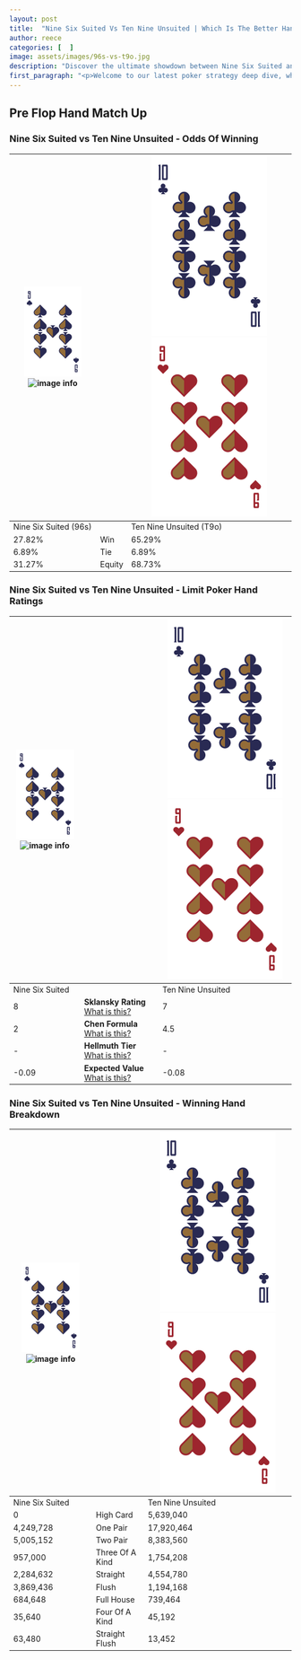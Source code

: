 ```yaml
---
layout: post
title:  "Nine Six Suited Vs Ten Nine Unsuited | Which Is The Better Hand In Poker? A Complete Guide"
author: reece
categories: [  ]
image: assets/images/96s-vs-t9o.jpg
description: "Discover the ultimate showdown between Nine Six Suited and Ten Nine Unsuited in poker! Uncover the odds, strategies, and scenarios where one hand triumphs over the other. Get ready to up your poker game with this thrilling analysis."
first_paragraph: "<p>Welcome to our latest poker strategy deep dive, where we're pitting two distinct hands against each other in a high-stakes showdown: Nine Six Suited vs Ten Nine Unsuited.</p><p>In the dynamic world of poker, every decision counts, and knowing which hand holds the upper hand is key to your success at the table.</p><p>In this article, we'll dissect these two hands, explore the scenarios where one dominates the other, and equip you with the knowledge to make strategic choices that can tip the odds in your favor.</p><p>Get ready to unravel the intriguing dynamics of these poker hands and elevate your game to new heights.</p>"
---
```




[comment]: # (sp0)

## Pre Flop Hand Match Up

<div class="table hand-ratings" markdown="1"> 



### Nine Six Suited vs Ten Nine Unsuited - Odds Of Winning


    
| ![image info](assets/images/hand1/9.png) ![image info](assets/images/hand1/6s.png) |  | ![image info](assets/images/hand2/T.png) ![image info](assets/images/hand2/9o.png) |
| -------- | -------- | -------- |
| Nine Six Suited (96s) |  | Ten Nine Unsuited (T9o) |
| 27.82% | Win | 65.29% |
| 6.89% | Tie | 6.89% |
| 31.27% | Equity | 68.73% |




[comment]: # (sp1)



### Nine Six Suited vs Ten Nine Unsuited - Limit Poker Hand Ratings


    
| ![image info](assets/images/hand1/9.png) ![image info](assets/images/hand1/6s.png) |  | ![image info](assets/images/hand2/T.png) ![image info](assets/images/hand2/9o.png) |
| -------- | -------- | -------- |
| Nine Six Suited |  | Ten Nine Unsuited |
| 8 | **Sklansky Rating** [What is this?](/sklansky-rating-explained) | 7 |
| 2 | **Chen Formula** [What is this?](/chen-formula-explained) | 4.5 |
| - | **Hellmuth Tier** [What is this?](/Hellmuth-tier-explained) | - |
| -0.09 | **Expected Value** [What is this?](/expected-value-explained) | -0.08 |




[comment]: # (sp2)



### Nine Six Suited vs Ten Nine Unsuited - Winning Hand Breakdown


    
| ![image info](assets/images/hand1/9.png) ![image info](assets/images/hand1/6s.png) |  | ![image info](assets/images/hand2/T.png) ![image info](assets/images/hand2/9o.png) |
| -------- | -------- | -------- |
| Nine Six Suited |  | Ten Nine Unsuited |
| 0 | High Card | 5,639,040 |
| 4,249,728 | One Pair | 17,920,464 |
| 5,005,152 | Two Pair | 8,383,560 |
| 957,000 | Three Of A Kind | 1,754,208 |
| 2,284,632 | Straight | 4,554,780 |
| 3,869,436 | Flush | 1,194,168 |
| 684,648 | Full House | 739,464 |
| 35,640 | Four Of A Kind | 45,192 |
| 63,480 | Straight Flush | 13,452 |




[comment]: # (sp3)



</div>

[comment]: # (sp4)



[comment]: # (sp5)

